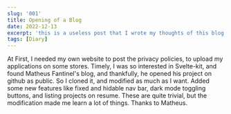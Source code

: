```yaml
---
slug: '001'
title: Opening of a Blog
date: 2022-12-13
excerpt: 'this is a useless post that I wrote my thoughts of this blog.'
tags: [Diary]
---
```


<script>
  import Image from "$lib/components/base/image.svelte";
</script>

At First, I needed my own website to post the privacy policies, to upload my applications on some stores. Timely, I was so interested in Svelte-kit, and found Matheus Fantinel's blog, and thankfully, he opened his project on github as public. So I cloned it, and modified as much as I want. Added some new features like fixed and hidable nav bar, dark mode toggling buttons, and listing projects on resume. These are quite trivial, but the modification made me learn a lot of things.
Thanks to Matheus.